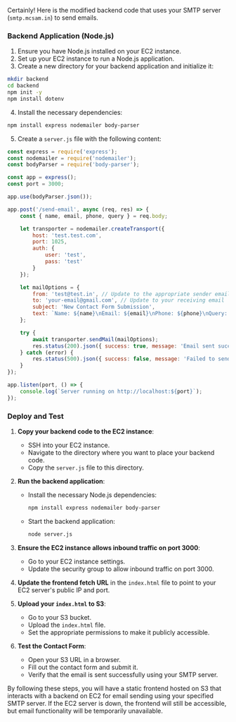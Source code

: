 Certainly! Here is the modified backend code that uses your SMTP server (`smtp.mcsam.in`) to send emails.

### Backend Application (Node.js)

1. Ensure you have Node.js installed on your EC2 instance.
2. Set up your EC2 instance to run a Node.js application.
3. Create a new directory for your backend application and initialize it:

```bash
mkdir backend
cd backend
npm init -y
npm install dotenv

```

4. Install the necessary dependencies:

```bash
npm install express nodemailer body-parser
```

5. Create a `server.js` file with the following content:

```javascript
const express = require('express');
const nodemailer = require('nodemailer');
const bodyParser = require('body-parser');

const app = express();
const port = 3000;

app.use(bodyParser.json());

app.post('/send-email', async (req, res) => {
    const { name, email, phone, query } = req.body;

    let transporter = nodemailer.createTransport({
        host: 'test.test.com',
        port: 1025,
        auth: {
            user: 'test',
            pass: 'test'
        }
    });

    let mailOptions = {
        from: 'test@test.in', // Update to the appropriate sender email
        to: 'your-email@gmail.com', // Update to your receiving email
        subject: 'New Contact Form Submission',
        text: `Name: ${name}\nEmail: ${email}\nPhone: ${phone}\nQuery: ${query}`
    };

    try {
        await transporter.sendMail(mailOptions);
        res.status(200).json({ success: true, message: 'Email sent successfully' });
    } catch (error) {
        res.status(500).json({ success: false, message: 'Failed to send email', error: error.toString() });
    }
});

app.listen(port, () => {
    console.log(`Server running on http://localhost:${port}`);
});
```

### Deploy and Test

1. **Copy your backend code to the EC2 instance**:
   - SSH into your EC2 instance.
   - Navigate to the directory where you want to place your backend code.
   - Copy the `server.js` file to this directory.

2. **Run the backend application**:
   - Install the necessary Node.js dependencies:
     ```bash
     npm install express nodemailer body-parser
     ```
   - Start the backend application:
     ```bash
     node server.js
     ```

3. **Ensure the EC2 instance allows inbound traffic on port 3000**:
   - Go to your EC2 instance settings.
   - Update the security group to allow inbound traffic on port 3000.

4. **Update the frontend fetch URL** in the `index.html` file to point to your EC2 server's public IP and port.

5. **Upload your `index.html` to S3**:
   - Go to your S3 bucket.
   - Upload the `index.html` file.
   - Set the appropriate permissions to make it publicly accessible.

6. **Test the Contact Form**:
   - Open your S3 URL in a browser.
   - Fill out the contact form and submit it.
   - Verify that the email is sent successfully using your SMTP server.

By following these steps, you will have a static frontend hosted on S3 that interacts with a backend on EC2 for email sending using your specified SMTP server. If the EC2 server is down, the frontend will still be accessible, but email functionality will be temporarily unavailable.